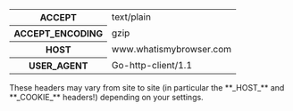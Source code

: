 
<table> <tbody> <tr> <th> ACCEPT </th> <td> text/plain </td> </tr> <tr> <th> ACCEPT_ENCODING </th> <td> gzip </td> </tr> <tr> <th> HOST </th> <td> www.whatismybrowser.com </td> </tr> <tr> <th> USER_AGENT </th> <td> Go-http-client/1.1 </td> </tr> </tbody> </table> These headers may vary from site to site (in particular the **_HOST_** and **_COOKIE_** headers!) depending on your settings.

